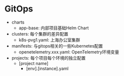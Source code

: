 # GitOps

+ charts
    + app-base: 内部项目基础Helm Chart
+ clusters: 每个集群的差异配置
    + k8s-pvg1.yaml: 上海办公室集群
+ manifests: 与gitops相关的一些Kubernetes配置
    + openetelemetry.xxx.yaml: OpenTelemetry环境变量
+ projects: 每个项目每个环境的独立配置
    + [project name]
        + [env].[instance].yaml

